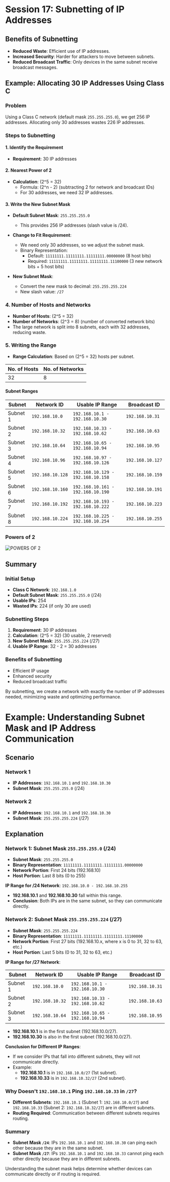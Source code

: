 # Session 17: Subnetting of IP Addresses

## Benefits of Subnetting
- **Reduced Waste**: Efficient use of IP addresses.
- **Increased Security**: Harder for attackers to move between subnets.
- **Reduced Broadcast Traffic**: Only devices in the same subnet receive broadcast messages.

## Example: Allocating 30 IP Addresses Using Class C

### Problem
Using a Class C network (default mask `255.255.255.0`), we get 256 IP addresses. Allocating only 30 addresses wastes 226 IP addresses.

### Steps to Subnetting

#### 1. Identify the Requirement
- **Requirement**: 30 IP addresses

#### 2. Nearest Power of 2
- **Calculation**: \(2^5 = 32\)
  - Formula: \(2^n - 2\) (subtracting 2 for network and broadcast IDs)
  - For 30 addresses, we need 32 IP addresses.

#### 3. Write the New Subnet Mask
- **Default Subnet Mask**: `255.255.255.0`
  - This provides 256 IP addresses (slash value is /24).

- **Change to Fit Requirement**:
  - We need only 30 addresses, so we adjust the subnet mask.
  - Binary Representation:
    - Default: `11111111.11111111.11111111.00000000` (8 host bits)
    - Required: `11111111.11111111.11111111.11100000` (3 new network bits + 5 host bits)

- **New Subnet Mask**:
  - Convert the new mask to decimal: `255.255.255.224`
  - New slash value: `/27`

### 4. Number of Hosts and Networks
- **Number of Hosts**: \(2^5 = 32\)
- **Number of Networks**: \(2^3 = 8\) (number of converted network bits)
- The large network is split into 8 subnets, each with 32 addresses, reducing waste.

### 5. Writing the Range
- **Range Calculation**: Based on \(2^5 = 32\) hosts per subnet.

| No. of Hosts | No. of Networks |
|--------------|-----------------|
| 32           | 8               |

#### Subnet Ranges

| Subnet        | Network ID     | Usable IP Range               | Broadcast ID       |
|---------------|----------------|-------------------------------|--------------------|
| Subnet 1      | `192.168.10.0` | `192.168.10.1 - 192.168.10.30`| `192.168.10.31`    |
| Subnet 2      | `192.168.10.32`| `192.168.10.33 - 192.168.10.62`| `192.168.10.63`   |
| Subnet 3      | `192.168.10.64`| `192.168.10.65 - 192.168.10.94`| `192.168.10.95`   |
| Subnet 4      | `192.168.10.96`| `192.168.10.97 - 192.168.10.126`| `192.168.10.127` |
| Subnet 5      | `192.168.10.128`| `192.168.10.129 - 192.168.10.158`| `192.168.10.159`|
| Subnet 6      | `192.168.10.160`| `192.168.10.161 - 192.168.10.190`| `192.168.10.191`|
| Subnet 7      | `192.168.10.192`| `192.168.10.193 - 192.168.10.222`| `192.168.10.223`|
| Subnet 8      | `192.168.10.224`| `192.168.10.225 - 192.168.10.254`| `192.168.10.255`|

### Powers of 2
![POWERS OF 2](https://raw.github.com/karthikeya03/IMAGES/JustMain/123.png)

## Summary

### Initial Setup
- **Class C Network**: `192.168.1.0`
- **Default Subnet Mask**: `255.255.255.0` (/24)
- **Usable IPs**: 254
- **Wasted IPs**: 224 (if only 30 are used)

### Subnetting Steps
1. **Requirement**: 30 IP addresses
2. **Calculation**: \(2^5 = 32\) (30 usable, 2 reserved)
3. **New Subnet Mask**: `255.255.255.224` (/27)
4. **Usable IP Range**: 32 - 2 = 30 addresses

### Benefits of Subnetting
- Efficient IP usage
- Enhanced security
- Reduced broadcast traffic

By subnetting, we create a network with exactly the number of IP addresses needed, minimizing waste and optimizing performance.

# Example: Understanding Subnet Mask and IP Address Communication

## Scenario

### Network 1
- **IP Addresses**: `192.168.10.1` and `192.168.10.30`
- **Subnet Mask**: `255.255.255.0` (/24)

### Network 2
- **IP Addresses**: `192.168.10.1` and `192.168.10.30`
- **Subnet Mask**: `255.255.255.224` (/27)

## Explanation

### Network 1: Subnet Mask `255.255.255.0` (/24)

- **Subnet Mask**: `255.255.255.0`
- **Binary Representation**: `11111111.11111111.11111111.00000000`
- **Network Portion**: First 24 bits (192.168.10)
- **Host Portion**: Last 8 bits (0 to 255)

**IP Range for /24 Network**: `192.168.10.0 - 192.168.10.255`

- **192.168.10.1** and **192.168.10.30** fall within this range.
- **Conclusion**: Both IPs are in the same subnet, so they can communicate directly.

### Network 2: Subnet Mask `255.255.255.224` (/27)

- **Subnet Mask**: `255.255.255.224`
- **Binary Representation**: `11111111.11111111.11111111.11100000`
- **Network Portion**: First 27 bits (192.168.10.x, where x is 0 to 31, 32 to 63, etc.)
- **Host Portion**: Last 5 bits (0 to 31, 32 to 63, etc.)

**IP Range for /27 Network**:

| Subnet      | Network ID     | Usable IP Range                | Broadcast ID       |
|-------------|----------------|--------------------------------|--------------------|
| Subnet 1    | `192.168.10.0` | `192.168.10.1 - 192.168.10.30` | `192.168.10.31`    |
| Subnet 2    | `192.168.10.32`| `192.168.10.33 - 192.168.10.62`| `192.168.10.63`    |
| Subnet 3    | `192.168.10.64`| `192.168.10.65 - 192.168.10.94`| `192.168.10.95`    |

- **192.168.10.1** is in the first subnet (192.168.10.0/27).
- **192.168.10.30** is also in the first subnet (192.168.10.0/27).

**Conclusion for Different IP Ranges**:
- If we consider IPs that fall into different subnets, they will not communicate directly.
- Example: 
  - **192.168.10.1** is in `192.168.10.0/27` (1st subnet).
  - **192.168.10.33** is in `192.168.10.32/27` (2nd subnet).

### Why Doesn't `192.168.10.1` Ping `192.168.10.33` in `/27`?
- **Different Subnets**: `192.168.10.1` (Subnet 1: `192.168.10.0/27`) and `192.168.10.33` (Subnet 2: `192.168.10.32/27`) are in different subnets.
- **Routing Required**: Communication between different subnets requires routing.

### Summary

- **Subnet Mask `/24`**: IPs `192.168.10.1` and `192.168.10.30` can ping each other because they are in the same subnet.
- **Subnet Mask `/27`**: IPs `192.168.10.1` and `192.168.10.33` cannot ping each other directly because they are in different subnets.

Understanding the subnet mask helps determine whether devices can communicate directly or if routing is required.

